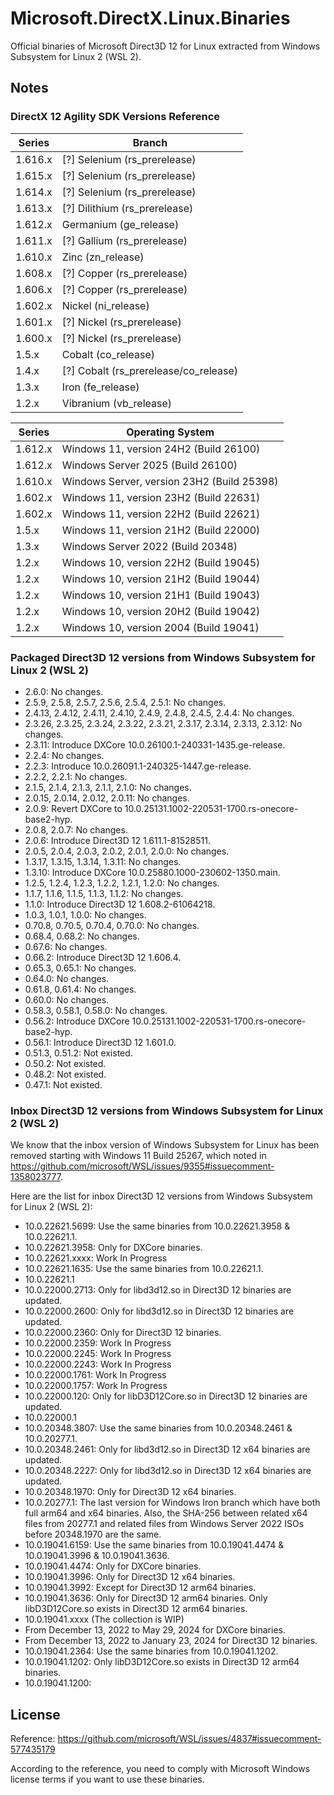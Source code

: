 ﻿# Microsoft.DirectX.Linux.Binaries

Official binaries of Microsoft Direct3D 12 for Linux extracted from Windows
Subsystem for Linux 2 (WSL 2).

## Notes

### DirectX 12 Agility SDK Versions Reference

| Series  | Branch                                |
|---------|---------------------------------------|
| 1.616.x | [?] Selenium (rs_prerelease)          |
| 1.615.x | [?] Selenium (rs_prerelease)          |
| 1.614.x | [?] Selenium (rs_prerelease)          |
| 1.613.x | [?] Dilithium (rs_prerelease)         |
| 1.612.x | Germanium (ge_release)                |
| 1.611.x | [?] Gallium (rs_prerelease)           |
| 1.610.x | Zinc (zn_release)                     |
| 1.608.x | [?] Copper (rs_prerelease)            |
| 1.606.x | [?] Copper (rs_prerelease)            |
| 1.602.x | Nickel (ni_release)                   |
| 1.601.x | [?] Nickel (rs_prerelease)            |
| 1.600.x | [?] Nickel (rs_prerelease)            |
| 1.5.x   | Cobalt (co_release)                   |
| 1.4.x   | [?] Cobalt (rs_prerelease/co_release) |
| 1.3.x   | Iron (fe_release)                     |
| 1.2.x   | Vibranium (vb_release)                |

| Series  | Operating System                           |
|---------|--------------------------------------------|
| 1.612.x | Windows 11, version 24H2 (Build 26100)     |
| 1.612.x | Windows Server 2025 (Build 26100)          |
| 1.610.x | Windows Server, version 23H2 (Build 25398) |
| 1.602.x | Windows 11, version 23H2 (Build 22631)     |
| 1.602.x | Windows 11, version 22H2 (Build 22621)     |
| 1.5.x   | Windows 11, version 21H2 (Build 22000)     |
| 1.3.x   | Windows Server 2022 (Build 20348)          |
| 1.2.x   | Windows 10, version 22H2 (Build 19045)     |
| 1.2.x   | Windows 10, version 21H2 (Build 19044)     |
| 1.2.x   | Windows 10, version 21H1 (Build 19043)     |
| 1.2.x   | Windows 10, version 20H2 (Build 19042)     |
| 1.2.x   | Windows 10, version 2004 (Build 19041)     |

### Packaged Direct3D 12 versions from Windows Subsystem for Linux 2 (WSL 2)

- 2.6.0: No changes.
- 2.5.9, 2.5.8, 2.5.7, 2.5.6, 2.5.4, 2.5.1: No changes.
- 2.4.13, 2.4.12, 2.4.11, 2.4.10, 2.4.9, 2.4.8, 2.4.5, 2.4.4: No changes.
- 2.3.26, 2.3.25, 2.3.24, 2.3.22, 2.3.21, 2.3.17, 2.3.14, 2.3.13, 2.3.12: No
  changes.
- 2.3.11: Introduce DXCore 10.0.26100.1-240331-1435.ge-release.
- 2.2.4: No changes.
- 2.2.3: Introduce 10.0.26091.1-240325-1447.ge-release.
- 2.2.2, 2.2.1: No changes.
- 2.1.5, 2.1.4, 2.1.3, 2.1.1, 2.1.0: No changes.
- 2.0.15, 2.0.14, 2.0.12, 2.0.11: No changes.
- 2.0.9: Revert DXCore to 10.0.25131.1002-220531-1700.rs-onecore-base2-hyp.
- 2.0.8, 2.0.7: No changes.
- 2.0.6: Introduce Direct3D 12 1.611.1-81528511.
- 2.0.5, 2.0.4, 2.0.3, 2.0.2, 2.0.1, 2.0.0: No changes.
- 1.3.17, 1.3.15, 1.3.14, 1.3.11: No changes.
- 1.3.10: Introduce DXCore 10.0.25880.1000-230602-1350.main.
- 1.2.5, 1.2.4, 1.2.3, 1.2.2, 1.2.1, 1.2.0: No changes.
- 1.1.7, 1.1.6, 1.1.5, 1.1.3, 1.1.2: No changes.
- 1.1.0: Introduce Direct3D 12 1.608.2-61064218.
- 1.0.3, 1.0.1, 1.0.0: No changes.
- 0.70.8, 0.70.5, 0.70.4, 0.70.0: No changes.
- 0.68.4, 0.68.2: No changes.
- 0.67.6: No changes.
- 0.66.2: Introduce Direct3D 12 1.606.4.
- 0.65.3, 0.65.1: No changes.
- 0.64.0: No changes. 
- 0.61.8, 0.61.4: No changes. 
- 0.60.0: No changes.
- 0.58.3, 0.58.1, 0.58.0: No changes.
- 0.56.2: Introduce DXCore 10.0.25131.1002-220531-1700.rs-onecore-base2-hyp.
- 0.56.1: Introduce Direct3D 12 1.601.0.
- 0.51.3, 0.51.2: Not existed.
- 0.50.2: Not existed.
- 0.48.2: Not existed. 
- 0.47.1: Not existed.

### Inbox Direct3D 12 versions from Windows Subsystem for Linux 2 (WSL 2)

We know that the inbox version of Windows Subsystem for Linux has been removed
starting with Windows 11 Build 25267, which noted in
https://github.com/microsoft/WSL/issues/9355#issuecomment-1358023777.

Here are the list for inbox Direct3D 12 versions from Windows Subsystem for
Linux 2 (WSL 2):

- 10.0.22621.5699: Use the same binaries from 10.0.22621.3958 & 10.0.22621.1.
- 10.0.22621.3958: Only for DXCore binaries.
- 10.0.22621.xxxx: Work In Progress
- 10.0.22621.1635: Use the same binaries from 10.0.22621.1.
- 10.0.22621.1
- 10.0.22000.2713: Only for libd3d12.so in Direct3D 12 binaries are updated.
- 10.0.22000.2600: Only for libd3d12.so in Direct3D 12 binaries are updated.
- 10.0.22000.2360: Only for Direct3D 12 binaries.
- 10.0.22000.2359: Work In Progress
- 10.0.22000.2245: Work In Progress
- 10.0.22000.2243: Work In Progress
- 10.0.22000.1761: Work In Progress
- 10.0.22000.1757: Work In Progress
- 10.0.22000.120: Only for libD3D12Core.so in Direct3D 12 binaries are updated.
- 10.0.22000.1
- 10.0.20348.3807: Use the same binaries from 10.0.20348.2461 & 10.0.20277.1.
- 10.0.20348.2461: Only for libd3d12.so in Direct3D 12 x64 binaries are updated.
- 10.0.20348.2227: Only for libd3d12.so in Direct3D 12 x64 binaries are updated.
- 10.0.20348.1970: Only for Direct3D 12 x64 binaries.
- 10.0.20277.1: The last version for Windows Iron branch which have both full
  arm64 and x64 binaries. Also, the SHA-256 between related x64 files from
  20277.1 and related files from Windows Server 2022 ISOs before 20348.1970
  are the same.
- 10.0.19041.6159: Use the same binaries from 10.0.19041.4474 & 10.0.19041.3996
  & 10.0.19041.3636.
- 10.0.19041.4474: Only for DXCore binaries.
- 10.0.19041.3996: Only for Direct3D 12 x64 binaries.
- 10.0.19041.3992: Except for Direct3D 12 arm64 binaries.
- 10.0.19041.3636: Only for Direct3D 12 arm64 binaries. Only libD3D12Core.so
  exists in Direct3D 12 arm64 binaries. 
- 10.0.19041.xxxx (The collection is WIP)
- From December 13, 2022 to May 29, 2024 for DXCore binaries.
- From December 13, 2022 to January 23, 2024 for Direct3D 12 binaries.
- 10.0.19041.2364: Use the same binaries from 10.0.19041.1202.
- 10.0.19041.1202: Only libD3D12Core.so exists in Direct3D 12 arm64 binaries.
- 10.0.19041.1200:

## License

Reference: https://github.com/microsoft/WSL/issues/4837#issuecomment-577435179

According to the reference, you need to comply with Microsoft Windows license
terms if you want to use these binaries.

